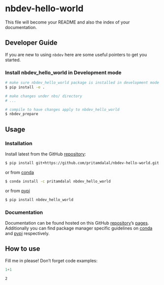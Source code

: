 # nbdev-hello-world


<!-- WARNING: THIS FILE WAS AUTOGENERATED! DO NOT EDIT! -->

This file will become your README and also the index of your
documentation.

## Developer Guide

If you are new to using `nbdev` here are some useful pointers to get you
started.

### Install nbdev_hello_world in Development mode

``` sh
# make sure nbdev_hello_world package is installed in development mode
$ pip install -e .

# make changes under nbs/ directory
# ...

# compile to have changes apply to nbdev_hello_world
$ nbdev_prepare
```

## Usage

### Installation

Install latest from the GitHub
[repository](https://github.com/pritamdalal/nbdev-hello-world):

``` sh
$ pip install git+https://github.com/pritamdalal/nbdev-hello-world.git
```

or from [conda](https://anaconda.org/pritamdalal/nbdev-hello-world)

``` sh
$ conda install -c pritamdalal nbdev_hello_world
```

or from [pypi](https://pypi.org/project/nbdev-hello-world/)

``` sh
$ pip install nbdev_hello_world
```

### Documentation

Documentation can be found hosted on this GitHub
[repository](https://github.com/pritamdalal/nbdev-hello-world)’s
[pages](https://pritamdalal.github.io/nbdev-hello-world/). Additionally
you can find package manager specific guidelines on
[conda](https://anaconda.org/pritamdalal/nbdev-hello-world) and
[pypi](https://pypi.org/project/nbdev-hello-world/) respectively.

## How to use

Fill me in please! Don’t forget code examples:

``` python
1+1
```

    2
